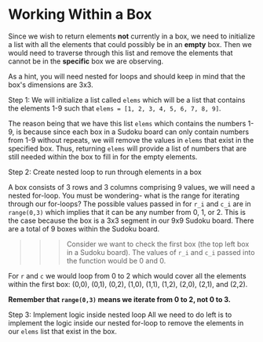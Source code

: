 <!--title={Working within a box: box()}-->

<!--badges={Algorithmns:18}-->

<!--concepts{Indexing 2D Lists, For Loops}-->

# Working Within a Box


Since we wish to return elements **not** currently in a box, we need to initialize a list with all the elements that could possibly be in an **empty** box. Then we would need to traverse through this list and remove the elements that cannot be in the **specific** box we are observing.

As a hint, you will need nested for loops and should keep in mind that the box's dimensions are 3x3.

Step 1: We will initialize a list called `elems` which will be a list that contains the elements 1-9 such that `elems = [1, 2, 3, 4, 5, 6, 7, 8, 9]`. 

The reason being that we have this list `elems` which contains the numbers 1-9, is because since each box in a Sudoku board can only contain numbers from 1-9 without repeats, we will remove the values in `elems` that exist in the specified box. Thus, returning  `elems` will provide a list of numbers that are still needed within the box to fill in for the empty elements.

Step 2: Create nested loop to run through elements in a box 

A box consists of 3 rows and 3 columns comprising 9 values, we will need a nested for-loop. You must be wondering- what is the range for iterating through our for-loops? The possible values passed in for `r_i` and `c_i` are in `range(0,3)` which implies that it can be any number from 0, 1, or 2. This is the case because the box is a 3x3 segment in our 9x9 Sudoku board. There are a total of 9 boxes within the Sudoku board. 


>>> Consider we want to check the first box (the top left box in a Sudoku board). The values of `r_i` and `c_i` passed into the function would be 0 and 0. 

For `r` and `c` we would loop from 0 to 2 which would cover all the elements within the first box: (0,0), (0,1), (0,2), (1,0), (1,1), (1,2), (2,0), (2,1), and (2,2). 

**Remember that `range(0,3)` means we iterate from 0 to 2, not 0 to 3.**

Step 3: Implement logic inside nested loop
All we need to do left is to implement the logic inside our nested for-loop to remove the elements in our `elems` list that exist in the box. 






